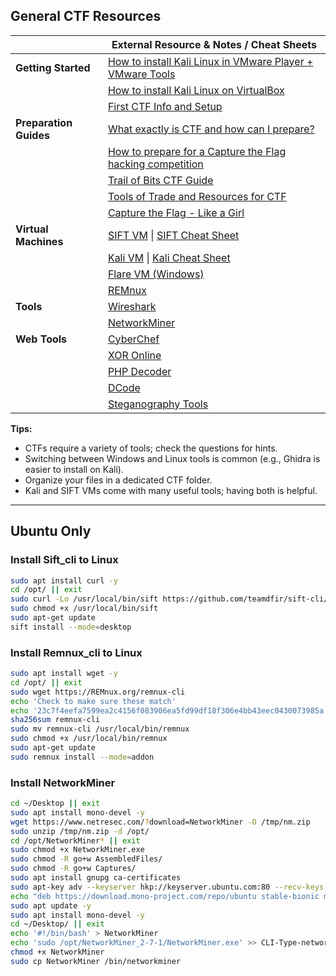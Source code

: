 

## General CTF Resources

|  | External Resource & Notes / Cheat Sheets  |
|---------|------------------------|
| **Getting Started**     | [How to install Kali Linux in VMware Player + VMware Tools](https://www.shaileshjha.com/how-to-install-kali-linux-in-vmware-player-vmware-tools/)   |
|                         | [How to install Kali Linux on VirtualBox](https://www.nakivo.com/blog/how-to-install-kali-linux-on-virtualbox/) |
|                         | [First CTF Info and Setup](https://berzerk0.github.io/GitPage/How-To-Guides/FirstCTF_1of2_InfoAndSetup.html)    |
| **Preparation Guides**  | [What exactly is CTF and how can I prepare?](https://security.stackexchange.com/questions/193004/what-exactly-is-ctf-and-how-can-i-as-programmer-prepare-for-a-ctf-with-beginner) |
|                         | [How to prepare for a Capture the Flag hacking competition](https://www.cbtnuggets.com/blog/training/exam-prep/how-to-prepare-for-a-capture-the-flag-hacking-competition) |
|                         | [Trail of Bits CTF Guide](https://trailofbits.github.io/ctf/)  |
|                         | [Tools of Trade and Resources for CTF](https://resources.infosecinstitute.com/tools-of-trade-and-resources-to-prepare-in-a-hacker-ctf-competition-or-challenge/#gref) |
|                         | [Capture the Flag - Like a Girl](https://code.likeagirl.io/capture-the-flag-58c17cdc103)    |
| **Virtual Machines**    | [SIFT VM](https://www.sans.org/tools/sift-workstation/) &#124; [SIFT Cheat Sheet](https://www.sans.org/posters/sift-cheat-sheet/) |
|                         | [Kali VM](https://www.kali.org/docs/introduction/download-official-kali-linux-images/) &#124; [Kali Cheat Sheet](https://www.comparitech.com/net-admin/kali-linux-cheat-sheet/)  |
|                         | [Flare VM (Windows)](https://github.com/mandiant/flare-vm)    |
|                         | [REMnux](https://docs.remnux.org/)    |
| **Tools**               | [Wireshark](https://www.wireshark.org) |
|                         | [NetworkMiner](https://www.netresec.com/?page=NetworkMiner)  |
| **Web Tools**           | [CyberChef](https://gchq.github.io/CyberChef/#input=UFBLS3tSU0dfSFNIX0lTRV9UklOTU1YX1dDX0NMU0pEfQ)|
|                         | [XOR Online](https://xor.pw/)|
|                         | [PHP Decoder](https://www.unphp.net/)  |
|                         | [DCode](https://www.dcode.fr/) |
|                         | [Steganography Tools](https://0xrick.github.io/lists/stego/)   |

**Tips:**
- CTFs require a variety of tools; check the questions for hints.
- Switching between Windows and Linux tools is common (e.g., Ghidra is easier to install on Kali).
- Organize your files in a dedicated CTF folder.
- Kali and SIFT VMs come with many useful tools; having both is helpful.


---

## Ubuntu Only

### Install Sift_cli to Linux

```bash
sudo apt install curl -y
cd /opt/ || exit
sudo curl -Lo /usr/local/bin/sift https://github.com/teamdfir/sift-cli/releases/download/v1.14.0-rc1/sift-cli-linux
sudo chmod +x /usr/local/bin/sift
sudo apt-get update
sift install --mode=desktop
```

### Install Remnux_cli to Linux

```bash
sudo apt install wget -y
cd /opt/ || exit
sudo wget https://REMnux.org/remnux-cli
echo 'Check to make sure these match'
echo '23c7f4eefa7599ea2c4156f083906ea5fd99df18f306e4bb43eec0430073985a'
sha256sum remnux-cli
sudo mv remnux-cli /usr/local/bin/remnux
sudo chmod +x /usr/local/bin/remnux
sudo apt-get update
sudo remnux install --mode=addon
```

### Install NetworkMiner

```bash
cd ~/Desktop || exit
sudo apt install mono-devel -y
wget https://www.netresec.com/?download=NetworkMiner -O /tmp/nm.zip
sudo unzip /tmp/nm.zip -d /opt/
cd /opt/NetworkMiner* || exit
sudo chmod +x NetworkMiner.exe
sudo chmod -R go+w AssembledFiles/
sudo chmod -R go+w Captures/
sudo apt install gnupg ca-certificates
sudo apt-key adv --keyserver hkp://keyserver.ubuntu.com:80 --recv-keys 3FA7E0328081BFF6A14DA29AA6A19B38D3D831EF
echo "deb https://download.mono-project.com/repo/ubuntu stable-bionic main" | sudo tee /etc/apt/sources.list.d/mono-official-stable.list
sudo apt update -y
sudo apt install mono-devel -y
cd ~/Desktop/ || exit
echo '#!/bin/bash' > NetworkMiner
echo 'sudo /opt/NetworkMiner_2-7-1/NetworkMiner.exe' >> CLI-Type-networkminer-to-run
chmod +x NetworkMiner
sudo cp NetworkMiner /bin/networkminer
```
